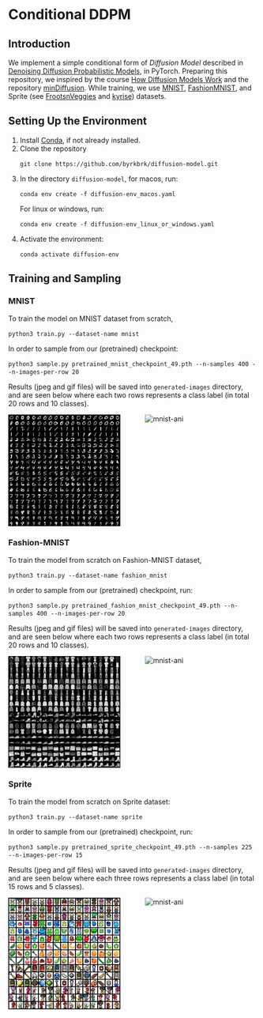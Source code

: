 # Conditional DDPM

## Introduction

We implement a simple conditional form of *Diffusion Model* described in [Denoising Diffusion Probabilistic Models](https://arxiv.org/abs/2006.11239), in PyTorch. Preparing this repository, we inspired by the course [How Diffusion Models Work](https://www.deeplearning.ai/short-courses/how-diffusion-models-work) and the repository [minDiffusion](https://github.com/cloneofsimo/minDiffusion). While training, we use [MNIST](http://yann.lecun.com/exdb/mnist/), [FashionMNIST](https://github.com/zalandoresearch/fashion-mnist), and Sprite (see [FrootsnVeggies](https://zrghr.itch.io/froots-and-veggies-culinary-pixels) and [kyrise](https://kyrise.itch.io/)) datasets.

## Setting Up the Environment

1. Install [Conda](https://conda.io/projects/conda/en/latest/user-guide/install/index.html), if not already installed.
2. Clone the repository
    ~~~
    git clone https://github.com/byrkbrk/diffusion-model.git
    ~~~
3. In the directory `diffusion-model`, for macos, run:
    ~~~
    conda env create -f diffusion-env_macos.yaml
    ~~~
    For linux or windows, run:
    ~~~
    conda env create -f diffusion-env_linux_or_windows.yaml
    ~~~
4. Activate the environment:
    ~~~
    conda activate diffusion-env
    ~~~

## Training and Sampling

### MNIST
To train the model on MNIST dataset from scratch,
~~~
python3 train.py --dataset-name mnist
~~~

In order to sample from our (pretrained) checkpoint:
~~~
python3 sample.py pretrained_mnist_checkpoint_49.pth --n-samples 400 --n-images-per-row 20
~~~

Results (jpeg and gif files) will be saved into `generated-images` directory, and are seen below where each two rows represents a class label (in total 20 rows and 10 classes).


<div style="display: flex;">
    <img src="files-for-readme/mnist_ddpm_images.jpeg" alt="mnist-jpeg" style="width: 45%; margin-right: 5%;">
    <img src="files-for-readme/mnist_ani.gif" alt="mnist-ani" style="width: 45%; margin-left: 5%;">
</div>

### Fashion-MNIST

To train the model from scratch on Fashion-MNIST dataset,
~~~
python3 train.py --dataset-name fashion_mnist
~~~

In order to sample from our (pretrained) checkpoint, run:
~~~
python3 sample.py pretrained_fashion_mnist_checkpoint_49.pth --n-samples 400 --n-images-per-row 20
~~~

Results (jpeg and gif files) will be saved into `generated-images` directory, and are seen below where each two rows represents a class label (in total 20 rows and 10 classes).

<div style="display: flex;">
    <img src="files-for-readme/fashion_mnist_ddpm_images.jpeg" alt="mnist-jpeg" style="width: 45%; margin-right: 5%;">
    <img src="files-for-readme/fashion_mnist_ani.gif" alt="mnist-ani" style="width: 45%; margin-left: 5%;">
</div>

### Sprite
To train the model from scratch on Sprite dataset:
~~~
python3 train.py --dataset-name sprite
~~~

In order to sample from our (pretrained) checkpoint, run:
~~~
python3 sample.py pretrained_sprite_checkpoint_49.pth --n-samples 225 --n-images-per-row 15
~~~

Results (jpeg and gif files) will be saved into `generated-images` directory, and are seen below where each three rows represents a class label (in total 15 rows and 5 classes).

<div style="display: flex;">
    <img src="files-for-readme/sprite_ddpm_images.jpeg" alt="mnist-jpeg" style="width: 45%; margin-right: 5%;">
    <img src="files-for-readme/sprite_ani.gif" alt="mnist-ani" style="width: 45%; margin-left: 5%;">
</div>
